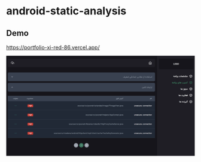 # android-static-analysis

## Demo

https://portfolio-xi-red-86.vercel.app/

![My image](./image.png)